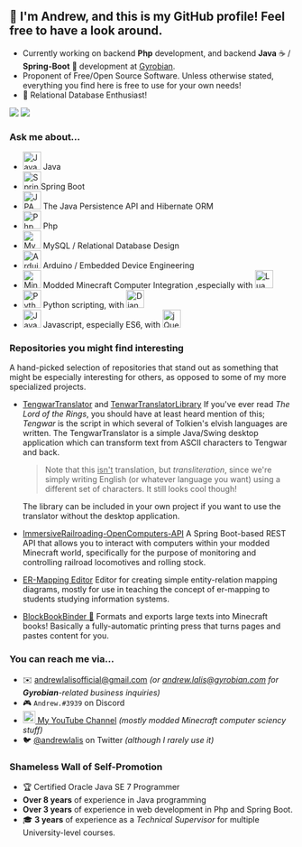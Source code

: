 ## 👋 I'm Andrew, and this is my GitHub profile! Feel free to have a look around.

- Currently working on backend **Php** development, and backend **Java** ☕ / **Spring-Boot** 🍃 development at [Gyrobian](https://gyrobian.nl).
- Proponent of Free/Open Source Software. Unless otherwise stated, everything you find here is free to use for your own needs!
- 💾 Relational Database Enthusiast!

![](https://github.com/andrewlalis/Github-Stats/blob/master/generated/overview.svg)
![](https://github.com/andrewlalis/Github-Stats/blob/master/generated/languages.svg)

### Ask me about...

- <img width="32px" src="https://github.com/andrewlalis/andrewlalis/raw/master/img/java_icon.png" alt="Java" /> Java
- <img width="32px" src="https://github.com/andrewlalis/andrewlalis/raw/master/img/spring_boot.png" alt="Spring Boot" />Spring Boot
- <img width="32px" src="https://github.com/andrewlalis/andrewlalis/raw/master/img/jpa_logo.jpg" alt="JPA and Hibernate" /> The Java Persistence API and Hibernate ORM
- <img width="32px" src="https://github.com/andrewlalis/andrewlalis/blob/master/img/php_logo.svg" alt="Php" /> Php
- <img width="32px" src="https://github.com/andrewlalis/andrewlalis/raw/master/img/mysql_logo.jpg" alt="MySQL" /> MySQL / Relational Database Design
- <img width="32px" src="https://github.com/andrewlalis/andrewlalis/raw/master/img/arduino_logo.png" alt="Arduino" /> Arduino / Embedded Device Engineering
- <img width="32px" src="https://github.com/andrewlalis/andrewlalis/raw/master/img/minecraft_grass.png" alt="Minecraft Grass" /> Modded Minecraft Computer Integration ,especially with <img width="32px" src="https://github.com/andrewlalis/andrewlalis/raw/master/img/lua_logo.png" alt="Lua" />
- <img width="32px" src="https://github.com/andrewlalis/andrewlalis/raw/master/img/python_logo.png" alt="Python" /> Python scripting, with <img width="32px" src="https://github.com/andrewlalis/andrewlalis/raw/master/img/django_logo.png" alt="Django" />
- <img width="32px" src="https://github.com/andrewlalis/andrewlalis/raw/master/img/js_logo.png" alt="Javascript" /> Javascript, especially ES6, with <img width="32px" src="https://github.com/andrewlalis/andrewlalis/raw/master/img/jquery_logo.gif" alt="jQuery" />

### Repositories you might find interesting

A hand-picked selection of repositories that stand out as something that might be especially interesting for others, as opposed to some of my more specialized projects.

- [TengwarTranslator](https://github.com/andrewlalis/TengwarTranslator) and [TenwarTranslatorLibrary](https://github.com/andrewlalis/TengwarTranslatorLibrary) If you've ever read *The Lord of the Rings*, you should have at least heard mention of this; *Tengwar* is the script in which several of Tolkien's elvish languages are written. The TengwarTranslator is a simple Java/Swing desktop application which can transform text from ASCII characters to Tengwar and back.

  > Note that this <u>isn't</u> translation, but *transliteration*, since we're simply writing English (or whatever language you want) using a different set of characters. It still looks cool though!

  The library can be included in your own project if you want to use the translator without the desktop application.

- [ImmersiveRailroading-OpenComputers-API](https://github.com/andrewlalis/ImmersiveRailroading-OpenComputers-API) A Spring Boot-based REST API that allows you to interact with computers within your modded Minecraft world, specifically for the purpose of monitoring and controlling railroad locomotives and rolling stock.

- [ER-Mapping Editor](https://github.com/andrewlalis/EntityRelationMappingEditor) Editor for creating simple entity-relation mapping diagrams, mostly for use in teaching the concept of er-mapping to students studying information systems.

- [BlockBookBinder 📕](https://github.com/andrewlalis/BlockBookBinder) Formats and exports large texts into Minecraft books! Basically a fully-automatic printing press that turns pages and pastes content for you.

### You can reach me via...

- ✉️ <andrewlalisofficial@gmail.com>
  *(or <andrew.lalis@gyrobian.com> for **Gyrobian**-related business inquiries)*
- 🎮 `Andrew.#3939` on Discord
- [<img alt="Andrew Lalis | YouTube" width="22px" src="https://cdn.jsdelivr.net/npm/simple-icons@v3/icons/youtube.svg" /> My YouTube Channel](https://www.youtube.com/channel/UC9X4mx6-ObPUB6-ud2IGAFQ) *(mostly modded Minecraft computer sciency stuff)*
- 🐦 [@andrewlalis](https://twitter.com/andrewlalis) on Twitter *(although I rarely use it)*

### Shameless Wall of Self-Promotion

- 🏆 Certified Oracle Java SE 7 Programmer
- **Over 8 years** of experience in Java programming
- **Over 3 years** of experience in web development in Php and Spring Boot.
- 🎓 **3 years** of experience as a *Technical Supervisor* for multiple University-level courses.
